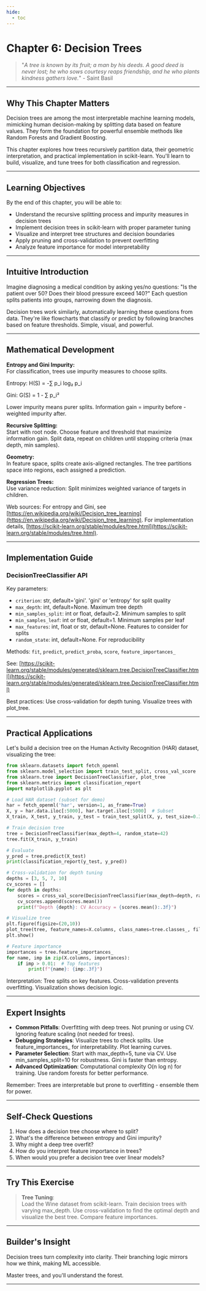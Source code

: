 ```yaml
---
hide:
  - toc
---
```


# Chapter 6: Decision Trees

> "*A tree is known by its fruit; a man by his deeds. A good deed is never lost; he who sows courtesy reaps friendship, and he who plants kindness gathers love.*" - Saint Basil

---

## Why This Chapter Matters

Decision trees are among the most interpretable machine learning models, mimicking human decision-making by splitting data based on feature values. They form the foundation for powerful ensemble methods like Random Forests and Gradient Boosting.

This chapter explores how trees recursively partition data, their geometric interpretation, and practical implementation in scikit-learn. You'll learn to build, visualize, and tune trees for both classification and regression.

---

## Learning Objectives

By the end of this chapter, you will be able to:

- Understand the recursive splitting process and impurity measures in decision trees
- Implement decision trees in scikit-learn with proper parameter tuning
- Visualize and interpret tree structures and decision boundaries
- Apply pruning and cross-validation to prevent overfitting
- Analyze feature importance for model interpretability

---

## Intuitive Introduction

Imagine diagnosing a medical condition by asking yes/no questions: "Is the patient over 50? Does their blood pressure exceed 140?" Each question splits patients into groups, narrowing down the diagnosis.

Decision trees work similarly, automatically learning these questions from data. They're like flowcharts that classify or predict by following branches based on feature thresholds. Simple, visual, and powerful.

---

## Mathematical Development

**Entropy and Gini Impurity:**	
For classification, trees use impurity measures to choose splits.

Entropy: H(S) = -∑ p_i log₂ p_i

Gini: G(S) = 1 - ∑ p_i²

Lower impurity means purer splits. Information gain = impurity before - weighted impurity after.

**Recursive Splitting:**	
Start with root node. Choose feature and threshold that maximize information gain. Split data, repeat on children until stopping criteria (max depth, min samples).

**Geometry:**	
In feature space, splits create axis-aligned rectangles. The tree partitions space into regions, each assigned a prediction.

**Regression Trees:**	
Use variance reduction: Split minimizes weighted variance of targets in children.

Web sources: For entropy and Gini, see [https://en.wikipedia.org/wiki/Decision_tree_learning](https://en.wikipedia.org/wiki/Decision_tree_learning). For implementation details, [https://scikit-learn.org/stable/modules/tree.html](https://scikit-learn.org/stable/modules/tree.html).

---

## Implementation Guide

### DecisionTreeClassifier API
Key parameters:	
- `criterion`: str, default='gini'. 'gini' or 'entropy' for split quality  
- `max_depth`: int, default=None. Maximum tree depth  
- `min_samples_split`: int or float, default=2. Minimum samples to split  
- `min_samples_leaf`: int or float, default=1. Minimum samples per leaf 
- `max_features`: int, float or str, default=None. Features to consider for splits  
- `random_state`: int, default=None. For reproducibility  

Methods: `fit`, `predict`, `predict_proba`, `score`, `feature_importances_`

See: [https://scikit-learn.org/stable/modules/generated/sklearn.tree.DecisionTreeClassifier.html](https://scikit-learn.org/stable/modules/generated/sklearn.tree.DecisionTreeClassifier.html)

Best practices: Use cross-validation for depth tuning. Visualize trees with plot_tree.

---

## Practical Applications

Let's build a decision tree on the Human Activity Recognition (HAR) dataset, visualizing the tree:

```python
from sklearn.datasets import fetch_openml
from sklearn.model_selection import train_test_split, cross_val_score
from sklearn.tree import DecisionTreeClassifier, plot_tree
from sklearn.metrics import classification_report
import matplotlib.pyplot as plt

# Load HAR dataset (subset for demo)
har = fetch_openml('har', version=1, as_frame=True)
X, y = har.data.iloc[:5000], har.target.iloc[:5000]  # Subset
X_train, X_test, y_train, y_test = train_test_split(X, y, test_size=0.3, random_state=42)

# Train decision tree
tree = DecisionTreeClassifier(max_depth=4, random_state=42)
tree.fit(X_train, y_train)

# Evaluate
y_pred = tree.predict(X_test)
print(classification_report(y_test, y_pred))

# Cross-validation for depth tuning
depths = [3, 5, 7, 10]
cv_scores = []
for depth in depths:
    scores = cross_val_score(DecisionTreeClassifier(max_depth=depth, random_state=42), X_train, y_train, cv=5)
    cv_scores.append(scores.mean())
    print(f"Depth {depth}: CV Accuracy = {scores.mean():.3f}")

# Visualize tree
plt.figure(figsize=(20,10))
plot_tree(tree, feature_names=X.columns, class_names=tree.classes_, filled=True, rounded=True)
plt.show()

# Feature importance
importances = tree.feature_importances_
for name, imp in zip(X.columns, importances):
    if imp > 0.01:  # Top features
        print(f"{name}: {imp:.3f}")
```

Interpretation: Tree splits on key features. Cross-validation prevents overfitting. Visualization shows decision logic.

---

## Expert Insights

- **Common Pitfalls**: Overfitting with deep trees. Not pruning or using CV. Ignoring feature scaling (not needed for trees).
- **Debugging Strategies**: Visualize trees to check splits. Use feature_importances_ for interpretability. Plot learning curves.
- **Parameter Selection**: Start with max_depth=5, tune via CV. Use min_samples_split=10 for robustness. Gini is faster than entropy.
- **Advanced Optimization**: Computational complexity O(n log n) for training. Use random forests for better performance.

Remember: Trees are interpretable but prone to overfitting - ensemble them for power.

---

## Self-Check Questions

1. How does a decision tree choose where to split?
2. What's the difference between entropy and Gini impurity?
3. Why might a deep tree overfit?
4. How do you interpret feature importance in trees?
5. When would you prefer a decision tree over linear models?

---

## Try This Exercise

> **Tree Tuning**:  
> Load the Wine dataset from scikit-learn. Train decision trees with varying max_depth. Use cross-validation to find the optimal depth and visualize the best tree. Compare feature importances.

---

## Builder's Insight

Decision trees turn complexity into clarity. Their branching logic mirrors how we think, making ML accessible.

Master trees, and you'll understand the forest.

---
